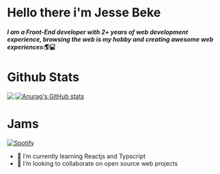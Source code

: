 
# Hello there i'm Jesse Beke
##### I am a Front-End developer with 2+ years of web development experience, browsing the web is my hobby and creating awesome web experiences🌎💻

# Github Stats
[![Anurag's GitHub stats](https://github-readme-stats.vercel.app/api?username=codejesse)](https://github.com/codejesse/github-readme-stats)
<img align="left" src="https://github-readme-stats.vercel.app/api/top-langs/?username=codejesse&theme=<THEME_NAME>" />

# Jams
[![Spotify](https://spotify-github-readme.vercel.app/api/spotify)](https://open.spotify.com/playlist/37i9dQZF1DX0XUsuxWHRQd?si=acd6c7c22c9445ca)


<!-- - 🔭 I’m currently working on -->
- 🌱 I’m currently learning Reactjs and Typscript
- 👯 I’m looking to collaborate on open source web projects
<!-- -..Ask my name
- 💬 Ask me about ...
- 📫 How to reach me: ...
- 😄 Pronouns: ...
- ⚡ Fun fact: ... -->

